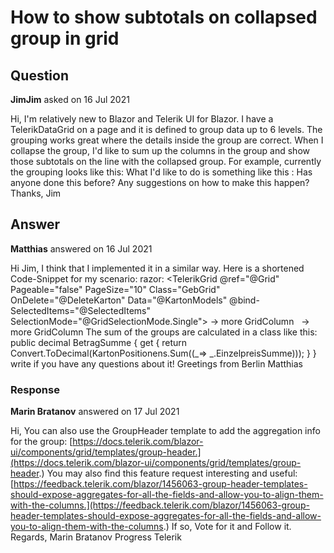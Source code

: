 # How to show subtotals on collapsed group in grid

## Question

**JimJim** asked on 16 Jul 2021

Hi, I'm relatively new to Blazor and Telerik UI for Blazor. I have a TelerikDataGrid on a page and it is defined to group data up to 6 levels. The grouping works great where the details inside the group are correct. When I collapse the group, I'd like to sum up the columns in the group and show those subtotals on the line with the collapsed group. For example, currently the grouping looks like this: What I'd like to do is something like this : Has anyone done this before? Any suggestions on how to make this happen? Thanks, Jim

## Answer

**Matthias** answered on 16 Jul 2021

Hi Jim, I think that I implemented it in a similar way. Here is a shortened Code-Snippet for my scenario: razor: <TelerikGrid @ref="@Grid" Pageable="false" PageSize="10" Class="GebGrid" OnDelete="@DeleteKarton" Data="@KartonModels" @bind-SelectedItems="@SelectedItems" SelectionMode="@GridSelectionMode.Single"> <GridColumns> <GridColumn Field="@nameof(KartonModel.ID)" Title="Nr" Width="60px"></GridColumn> <GridColumn Field="@nameof(KartonModel.KartonBezeichnung)" Title="Karton"></GridColumn> <GridColumn Field="@nameof(KartonModel.Menge)" Title="Menge" Width="70px"></GridColumn> -> more GridColumn <GridCommandColumn Locked="true" Width="40px"> <GridCommandButton Command="Delete" Icon="delete" Class="cmdBtn">&nbsp;</GridCommandButton> </GridCommandColumn> </GridColumns> <DetailTemplate> <TelerikGrid Data="@Karton.KartonPositionens" ShowColumnMenu="false" Pageable="true" Class="@DetailClass" Sortable="false" RowHeight="20" Resizable="true" EditMode="@GridEditMode.Inline" PageSize="7" OnUpdate=@UpdatePosItem OnDelete=@DeletePosItem> <GridColumns> <GridColumn Field=@nameof(KartonPosition.Einzelpreis) Title="Preis" Editable="false" Width="50px"/> <GridColumn Field=@nameof(KartonPosition.EinzelpreisSumme) Title="Summe" Editable="false" Width="50px"/> -> more GridColumn <GridCommandColumn Locked="true" Width="70px" Context="order"> <GridCommandButton Command="Edit" Icon="edit" Class="cmdBtn"/> <GridCommandButton Command="Delete" Icon="delete" Class="cmdBtn"/> <GridCommandButton Command="Save" Icon="save" ShowInEdit="true" Class="cmdBtn"/> <GridCommandButton Command="Cancel" Icon="cancel" ShowInEdit="true" Class="cmdBtn"/> </GridCommandColumn> </GridColumns> </TelerikGrid> </DetailTemplate> </TelerikGrid> The sum of the groups are calculated in a class like this: public decimal BetragSumme { get { return Convert.ToDecimal(KartonPositionens.Sum((_=> _.EinzelpreisSumme))); } } write if you have any questions about it! Greetings from Berlin Matthias

### Response

**Marin Bratanov** answered on 17 Jul 2021

Hi, You can also use the GroupHeader template to add the aggregation info for the group: [https://docs.telerik.com/blazor-ui/components/grid/templates/group-header.](https://docs.telerik.com/blazor-ui/components/grid/templates/group-header.) You may also find this feature request interesting and useful: [https://feedback.telerik.com/blazor/1456063-group-header-templates-should-expose-aggregates-for-all-the-fields-and-allow-you-to-align-them-with-the-columns.](https://feedback.telerik.com/blazor/1456063-group-header-templates-should-expose-aggregates-for-all-the-fields-and-allow-you-to-align-them-with-the-columns.) If so, Vote for it and Follow it. Regards, Marin Bratanov Progress Telerik
